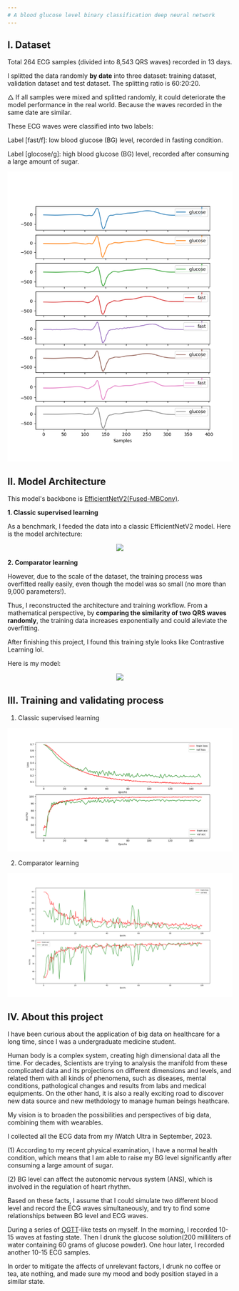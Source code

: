 ```yaml
---
# A blood glucose level binary classification deep neural network
---
```


## I. Dataset

Total 264 ECG samples (divided into 8,543 QRS waves) recorded in 13 days.

I splitted the data randomly **by date** into three dataset: training dataset, validation dataset and test dataset. The splitting ratio is 60:20:20.

△ If all samples were mixed and splitted randomly, it could deteriorate the model performance in the real world. Because the waves recorded in the same date are similar.

These ECG waves were classified into two labels:

Label [fast/f]: low blood glucose (BG) level, recorded in fasting condition.

Label [glocose/g]: high blood glucose (BG) level, recorded after consuming a large amount of sugar.

<div align="center">
<img src="https://github.com/Jiazxu/ecg_glucose_comparator/blob/master/dataset/example.png">

</div>

## II. Model Architecture

This model's backbone is [EfficientNetV2(Fused-MBConv)](https://github.com/d-li14/efficientnetv2.pytorch/blob/main/effnetv2.py).

**1. Classic supervised learning**

As a benchmark, I feeded the data into a classic EfficientNetV2 model.
Here is the model architecture:

<div align="center">
<img src="https://github.com/Jiazxu/ecg_glucose_comparator/blob/master/description/supervised_learning.png">

</div>

**2. Comparator learning**

However, due to the scale of the dataset, the training process was overfitted really easily, even though the model was so small (no more than 9,000 parameters!).

Thus, I reconstructed the architecture and training workflow. From a mathematical perspective, by **comparing the similarity of two QRS waves randomly**, the training data increases exponentially and could alleviate the overfitting.

After finishing this project, I found this training style looks like Contrastive Learning lol.

Here is my model:

<div align="center">
<img src="https://github.com/Jiazxu/ecg_glucose_comparator/blob/master/description/comparator_learning.png">

</div>

## III. Training and validating process

1. Classic supervised learning

<div align="center">
<img src="https://github.com/Jiazxu/ecg_glucose_comparator/blob/master/checkpoint/effnetv2_ecg_l_xxxs_20240111_epoch150_1e-4/effnetv2_ecg_l_xxxs_20240111_epoch150_1e-4.png">

</div>

2. Comparator learning

<div align="center">
<img src="https://github.com/Jiazxu/ecg_glucose_comparator/blob/master/checkpoint/effnetv2_ecg_comparator_v5_l_xxxs_20240111_epoch100_4e-3/effnetv2_ecg_comparator_v5_l_xxxs_20240111_epoch100_4e-3.png">

</div>

## IV. About this project

I have been curious about the application of big data on healthcare for a long time, since I was a undergraduate medicine student.

Human body is a complex system, creating high dimensional data all the time. For decades, Scientists are trying to analysis the manifold from these complicated data and its projections on different dimensions and levels, and related them with all kinds of phenomena, such as diseases, mental conditions, pathological changes and results from labs and medical equipments. On the other hand, it is also a really exciting road to discover new data source and new methdology to manage human beings heathcare.

My vision is to broaden the possibilities and perspectives of big data, combining them with wearables.

I collected all the ECG data from my iWatch Ultra in September, 2023.

(1) According to my recent physical examination, I have a normal health condition, which means that I am able to raise my BG level significantly after consuming a large amount of sugar.

(2) BG level can affect the autonomic nervous system (ANS), which is involved in the regulation of heart rhythm.

Based on these facts, I assume that I could simulate two different blood level and record the ECG waves simultaneously, and try to find some relationships between BG level and ECG waves.

During a series of [OGTT](https://www.mayoclinic.org/tests-procedures/glucose-tolerance-test/about/pac-20394296)-like tests on myself. In the morning, I recorded 10-15 waves at fasting state. Then I drunk the glucose solution(200 milliliters of water containing 60 grams of glucose powder). One hour later, I recorded another 10-15 ECG samples.

In order to mitigate the affects of unrelevant factors, I drunk no coffee or tea, ate nothing, and made sure my mood and body position stayed in a similar state.
